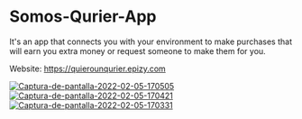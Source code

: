 # Somos-Qurier-App

It's an app that connects you with your environment to make purchases that will earn you extra money or request someone to make them for you.

Website: https://quierounqurier.epizy.com

<a href='https://postimg.cc/06SYz0hF' target='_blank'><img src='https://i.postimg.cc/06SYz0hF/Captura-de-pantalla-2022-02-05-170505.png' alt='Captura-de-pantalla-2022-02-05-170505'/></a>
<a href='https://postimg.cc/6TtrQRcb' target='_blank'><img src='https://i.postimg.cc/6TtrQRcb/Captura-de-pantalla-2022-02-05-170421.png'  alt='Captura-de-pantalla-2022-02-05-170421'/></a>
<a href='https://postimg.cc/8s4hf5np' target='_blank'><img src='https://i.postimg.cc/8s4hf5np/Captura-de-pantalla-2022-02-05-170331.png' border='0' alt='Captura-de-pantalla-2022-02-05-170331'/></a>
